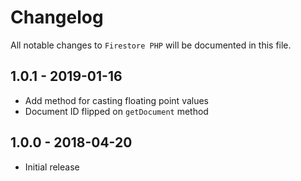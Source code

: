 # Changelog

All notable changes to `Firestore PHP` will be documented in this file.

## 1.0.1 - 2019-01-16
 - Add method for casting floating point values
 - Document ID flipped on `getDocument` method

## 1.0.0 - 2018-04-20
 - Initial release
